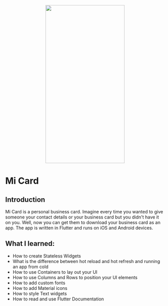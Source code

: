 <!-- ![Demo GIF](https://github.com/aishafarooque/Flutter-Information-Card/blob/main/media/demo.gif?raw=true) -->
<p align="center">
<img src="https://github.com/aishafarooque/Flutter-Information-Card/blob/main/media/demo.gif?raw=true" width="250" height="500"/>
  </p>

# Mi Card

## Introduction

Mi Card is a personal business card. Imagine every time you wanted to give someone your contact details or your business card but you didn't have it on you. Well, now you can get them to download your business card as an app. The app is written in Flutter and runs on iOS and Android devices.

## What I learned:

* How to create Stateless Widgets
* What is the difference between hot reload and hot refresh and running an app from cold
* How to use Containers to lay out your UI
* How to use Columns and Rows to position your UI elements
* How to add custom fonts
* How to add Material icons
* How to style Text widgets
* How to read and use Flutter Documentation

